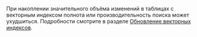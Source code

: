 При накоплении значительного объёма изменений в таблицах с векторным индексом полнота или производительность поиска может ухудшиться. Подробности смотрите в разделе [Обновление векторных индексов](../dev/vector-indexes.md#update).
